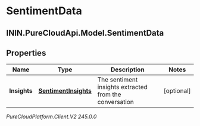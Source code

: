 # SentimentData

## ININ.PureCloudApi.Model.SentimentData

## Properties

|Name | Type | Description | Notes|
|------------ | ------------- | ------------- | -------------|
| **Insights** | [**SentimentInsights**](SentimentInsights) | The sentiment insights extracted from the conversation | [optional] |



_PureCloudPlatform.Client.V2 245.0.0_
